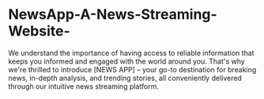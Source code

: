 # NewsApp-A-News-Streaming-Website-
 We understand the importance of having access to reliable information that keeps you informed and engaged with the world around you. That's why we're thrilled to introduce [NEWS APP] – your go-to destination for breaking news, in-depth analysis, and trending stories, all conveniently delivered through our intuitive news streaming platform.
